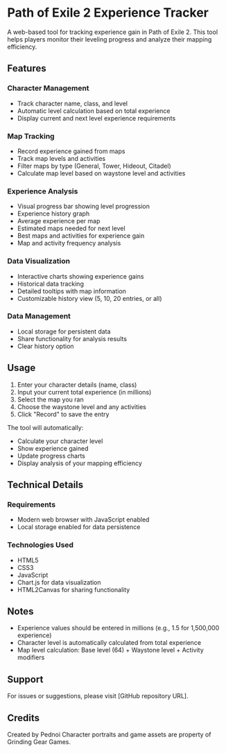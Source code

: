 # Path of Exile 2 Experience Tracker

A web-based tool for tracking experience gain in Path of Exile 2. This tool helps players monitor their leveling progress and analyze their mapping efficiency.

## Features

### Character Management
- Track character name, class, and level
- Automatic level calculation based on total experience
- Display current and next level experience requirements

### Map Tracking
- Record experience gained from maps
- Track map levels and activities
- Filter maps by type (General, Tower, Hideout, Citadel)
- Calculate map level based on waystone level and activities

### Experience Analysis
- Visual progress bar showing level progression
- Experience history graph
- Average experience per map
- Estimated maps needed for next level
- Best maps and activities for experience gain
- Map and activity frequency analysis

### Data Visualization
- Interactive charts showing experience gains
- Historical data tracking
- Detailed tooltips with map information
- Customizable history view (5, 10, 20 entries, or all)

### Data Management
- Local storage for persistent data
- Share functionality for analysis results
- Clear history option

## Usage

1. Enter your character details (name, class)
2. Input your current total experience (in millions)
3. Select the map you ran
4. Choose the waystone level and any activities
5. Click "Record" to save the entry

The tool will automatically:
- Calculate your character level
- Show experience gained
- Update progress charts
- Display analysis of your mapping efficiency

## Technical Details

### Requirements
- Modern web browser with JavaScript enabled
- Local storage enabled for data persistence

### Technologies Used
- HTML5
- CSS3
- JavaScript
- Chart.js for data visualization
- HTML2Canvas for sharing functionality

## Notes

- Experience values should be entered in millions (e.g., 1.5 for 1,500,000 experience)
- Character level is automatically calculated from total experience
- Map level calculation: Base level (64) + Waystone level + Activity modifiers

## Support

For issues or suggestions, please visit [GitHub repository URL].

## Credits

Created by Pednoi
Character portraits and game assets are property of Grinding Gear Games. 